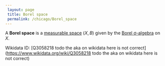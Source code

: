 ```yaml
---
 layout: page
 title: Borel space
 permalink: /chicago/Borel_space
---
```

A **Borel space** is a [measurable space](https://defsmath.github.io/DefsMath/measurable) $(X, B)$ given by the [Borel σ-algebra](https://defsmath.github.io/DefsMath/Borel_σ-algebra) on $X$.

Wikidata ID: [Q3058218 todo the aka on wikidata here is not correct](https://www.wikidata.org/wiki/Q3058218 todo the aka on wikidata here is not correct)
